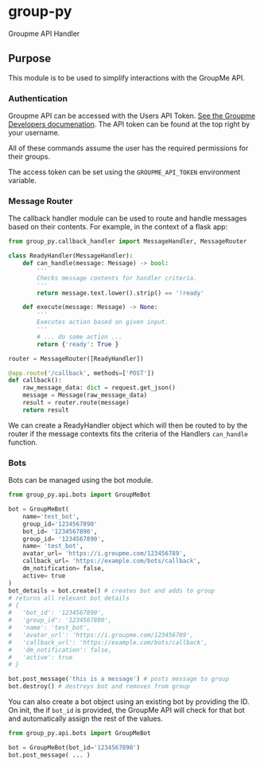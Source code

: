 # group-py
Groupme API Handler

## Purpose
This module is to be used to simplify interactions with the GroupMe API.


### Authentication
Groupme API can be accessed with the Users API Token.
[See the Groupme Developers documenation](https://dev.groupme.com/). The API token can be found at the top right by your username. 

All of these commands assume the user has the required permissions for their groups.

The access token can be set using the `GROUPME_API_TOKEN` environment variable.


### Message Router
The callback handler module can be used to route and handle messages based on their contents.
For example, in the context of a flask app:

``` py
from group_py.callback_handler import MessageHandler, MessageRouter

class ReadyHandler(MessageHandler):
    def can_handle(message: Message) -> bool:
        '''
        Checks message contents for handler criteria.
        '''
        return message.text.lower().strip() == '!ready'

    def execute(message: Message) -> None:
        '''
        Executes action based on given input.
        '''
        # ... do some action ...
        return {'ready': True }

router = MessageRouter([ReadyHandler])

@app.route('/callback', methods=['POST'])
def callback():
    raw_message_data: dict = request.get_json()
    message = Message(raw_message_data)
    result = router.route(message)
    return result
```

We can create a ReadyHandler object which will then be routed to by the router if the message contexts fits the criteria of the Handlers `can_handle` function. 


### Bots
Bots can be managed using the bot module.

``` py
from group_py.api.bots import GroupMeBot

bot = GroupMeBot(
    name='test_bot',
    group_id='1234567890'
    bot_id= '1234567890',
    group_id= '1234567890',
    name= 'test_bot',
    avatar_url= 'https://i.groupme.com/123456789',
    callback_url= 'https://example.com/bots/callback',
    dm_notification= false,
    active= true
)
bot_details = bot.create() # creates bot and adds to group
# returns all relevant bot details
# {
#   'bot_id': '1234567890',
#   'group_id': '1234567890',
#   'name': 'test_bot',
#   'avatar_url': 'https://i.groupme.com/123456789',
#   'callback_url': 'https://example.com/bots/callback',
#   'dm_notification': false,
#   'active': true
# }

bot.post_message('this is a message') # posts message to group
bot.destroy() # destroys bot and removes from group

```
 You can also create a bot object using an existing bot by providing the ID. On init, the if `bot_id` is provided, the GroupMe API will check for that bot and automatically assign the rest of the values.
``` py
from group_py.api.bots import GroupMeBot

bot = GroupMeBot(bot_id='1234567890')
bot.post_message( ... )
 ```
